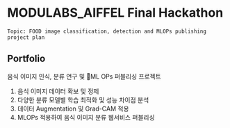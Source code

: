 # MODULABS_AIFFEL Final Hackathon
```Topic: FOOD image classification, detection and MLOPs publishing project plan```
## Portfolio



음식 이미지 인식, 분류 연구 및 ML OPs 퍼블리싱 프로젝트

   1) 음식 이미지 데이터 확보 및 정제 
   2) 다양한 분류 모델별 학습 최적화 및 성능 차이점 분석
   3) 데이터 Augmentation 및 Grad-CAM 적용
   4) MLOPs 적용하여 음식 이미지 분류 웹서비스 퍼블리싱

